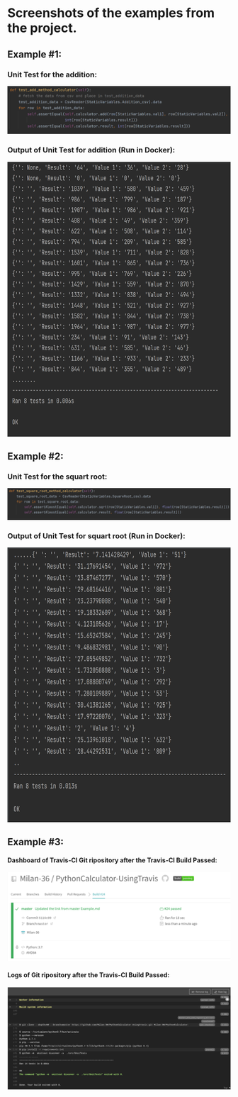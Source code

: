 # Screenshots of the examples from the project.
## Example #1:
### Unit Test for the addition:
<img src="https://github.com/Milan-36/PythonCalculator-UsingTravis/blob/master/src/Screenshot/Add_method.png">

### Output of Unit Test for addition (Run in Docker):
<img src="https://github.com/Milan-36/PythonCalculator-UsingTravis/blob/master/src/Screenshot/Add_output.png" width="740" height="620">


## Example #2:
### Unit Test for the squart root:
<img src="https://github.com/Milan-36/PythonCalculator-UsingTravis/blob/master/src/Screenshot/sqrt_method.png">

### Output of Unit Test for squart root (Run in Docker):
<img src="https://github.com/Milan-36/PythonCalculator-UsingTravis/blob/master/src/Screenshot/sqrt_output.png" width="740" height="620">


## Example #3:
#### Dashboard of Travis-CI Git ripository after the Travis-CI Build Passed:
<img src="https://github.com/Milan-36/PythonCalculator-UsingTravis/blob/master/src/Screenshot/Travis-CI_Bulid_passed.png">

#### Logs of Git ripository after the Travis-CI Build Passed:
<img src="https://github.com/Milan-36/PythonCalculator-UsingTravis/blob/master/src/Screenshot/Logs_Travis-Ci_passed.png">
